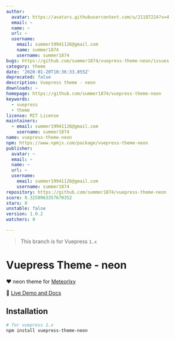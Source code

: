 ```yaml
---
author:
  avatar: https://avatars.githubusercontent.com/u/21187224?v=4
  email: ~
  name: ~
  url: ~
  username:
    email: summer19941126@gmail.com
    name: summer1874
    username: summer1874
bugs: https://github.com/summer1874/vuepress-theme-neon/issues
category: theme
date: '2020-01-20T10:36:33.055Z'
deprecated: false
description: Vuepress theme - neon
downloads: ~
homepage: https://github.com/summer1874/vuepress-theme-neon
keywords:
  - vuepress
  - theme
license: MIT License
maintainers:
  - email: summer19941126@gmail.com
    username: summer1874
name: vuepress-theme-neon
npm: https://www.npmjs.com/package/vuepress-theme-neon
publisher:
  avatar: ~
  email: ~
  name: ~
  url: ~
  username:
    email: summer19941126@gmail.com
    username: summer1874
repository: https://github.com/summer1874/vuepress-theme-neon
score: 0.3250963357670352
stars: 0
unstable: false
version: 1.0.2
watchers: 0

---
```


> This branch is for Vuepress `1.x`


# Vuepress Theme - neon

:heart: neon theme for [Meteorlxy](https://vuepress-theme-meteorlxy.meteorlxy.cn/)

:book: [Live Demo and Docs](https://summery1874.site/)

## Installation

```sh
# for vuepress 1.x
npm install vuepress-theme-neon
```
